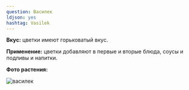 ```yaml
---
question: Василек
ldjson: yes 
hashtag: Vasilek
---
```

**Вкус:** цветки имеют горьковатый вкус.

**Применение:** цветки добавляют в первые и вторые блюда, соусы и подливы и напитки.

**Фото растения:** 

![василек](https://user-images.githubusercontent.com/103433101/191536921-a3503d32-2186-47d1-8a4b-91471841239a.jpg)

